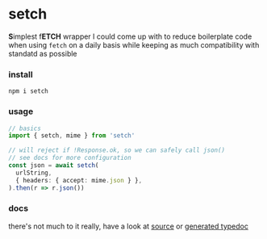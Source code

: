 # setch
**S**implest f**ETCH** wrapper I could come up with to reduce boilerplate code when using `fetch` on a daily basis while keeping as much compatibility with standatd as possible

### install
`npm i setch`

### usage
```ts
// basics
import { setch, mime } from 'setch'

// will reject if !Response.ok, so we can safely call json()
// see docs for more configuration
const json = await setch(
  urlString,
  { headers: { accept: mime.json } },
).then(r => r.json())
```

### docs
there's not much to it really, have a look at [source](https://github.com/qwelias/setch/blob/master/src/index.ts) or [generated typedoc](https://setch.qwelias.me/functions/setch.html)
